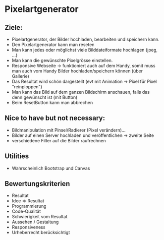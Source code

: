 # Pixelartgenerator

## Ziele:
- Pixelartgenerator, der Bilder hochladen, bearbeiten und speichern kann.
- Den Pixelartgenerator kann man reseten
- Man kann jedes oder möglichst viele Bilddateiformate hochlagen (jpeg, ...)
- Man kann die gewünschte Pixelgrösse einstellen.
- Responsive Webseite -> funktioniert auch auf dem Handy, somit muss man auch vom Handy Bilder hochladen/speichern können (über Gallerie) 
- Das Resultat wird schön dargestellt (evt mit Animation -> Pixel für Pixel "reinploppen")
- Man kann das Bild auf dem ganzen Bildschirm anschauen, falls das denn gewünscht ist (mit Button)
- Beim ResetButton kann man abbrechen

## Nice to have but not necessary:
- Bildmanipulation mit Pinsel/Radierer (Pixel verändern)...
- Bilder auf einen Server hochladen und veröffentlichen -> zweite Seite
- verschiedene Filter auf die Bilder raufrechnen

## Utilities
- Wahrscheinlich Bootstrap und Canvas 

## Bewertungskriterien
- Resultat
- Idee => Resultat
- Programmierung
- Code-Qualität
- Schwierigkeit vom Resultat
- Aussehen / Gestaltung
- Responsiveness
- Urheberrecht berücksichtigt